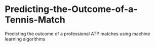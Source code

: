 # Predicting-the-Outcome-of-a-Tennis-Match
Predicting the outcome of a professional ATP matches using machine learning algorithms
